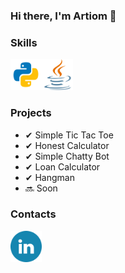 ### Hi there, I'm Artiom 👋

<p></p>

### Skills
<p align="left"><img src="demo/python.png" alt="python-logo" height=50 width=50><img src="demo/java.png" alt="java-logo" height=50 width=50></p>

### Projects

- ✔ Simple Tic Tac Toe
- ✔ Honest Calculator
- ✔ Simple Chatty Bot
- ✔ Loan Calculator
- ✔ Hangman
- 🔜 Soon

### Contacts
<a href=https://www.linkedin.com/in/artiom-topala-7a91b1231><img src="demo/linkedin.png" width=50 height=50></a>

